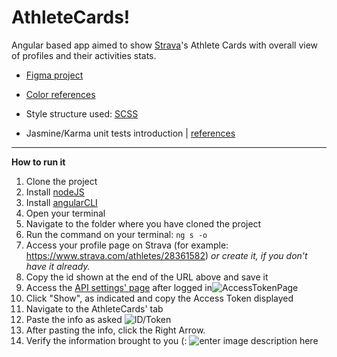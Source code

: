 # AthleteCards!

Angular based app aimed to show [Strava](http://strava.com/)'s Athlete Cards with overall view of profiles and their activities stats.

- [Figma project](https://www.figma.com/file/f24r1rMYrjdbk117uZGgvP/Untitled?node-id=0%3A1)

- [Color references](https://coolors.co/8a716a-c2b8b2-197bbd-125e8a-204b57)

- Style structure used: [SCSS](https://sass-lang.com/)

- Jasmine/Karma unit tests introduction | [references](https://angular.io/guide/testing)

---

**How to run it**

 1. Clone the project
 2. Install [nodeJS](https://nodejs.org/en/download/)
 3. Install [angularCLI](https://angular.io/cli)
 4. Open your terminal 
 5. Navigate to the folder where you have cloned the project
 6. Run the command on your terminal: `ng s -o`
 7. Access your profile page on Strava (for example: https://www.strava.com/athletes/28361582) *or create it, if you don't have it already.*
 8. Copy the id shown at the end of the URL above and save it
 9. Access the [API settings' page](https://www.strava.com/settings/api) after logged in![AccessTokenPage](https://i.ibb.co/7KJ2QWt/accesstoken.png)
 10. Click "Show", as indicated and copy the Access Token displayed
 11.	Navigate to the AthleteCards' tab
 12.	Paste the info as asked
![ID/Token](https://i.ibb.co/g40qtJB/image.png)
 14. After pasting the info, click the Right Arrow.
 15. Verify the information brought to you (:
![enter image description here](https://i.ibb.co/68gT2j8/image.png)
